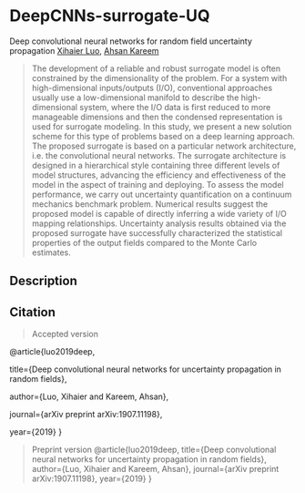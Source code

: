 # DeepCNNs-surrogate-UQ

Deep convolutional neural networks for random field uncertainty propagation
[Xihaier Luo](https://xihaier.github.io/), [Ahsan Kareem](https://engineering.nd.edu/profiles/akareem)

> The development of a reliable and robust surrogate model is often constrained by the dimensionality of the problem. For a system with high-dimensional inputs/outputs (I/O), conventional approaches usually use a low-dimensional manifold to describe the high-dimensional system, where the I/O data is first reduced to more manageable dimensions and then the condensed representation is used for surrogate modeling. In this study, we present a new solution scheme for this type of problems based on a deep learning approach. The proposed surrogate is based on a particular network architecture, i.e. the convolutional neural networks. The surrogate architecture is designed in a hierarchical style containing three different levels of model structures, advancing the efficiency and effectiveness of the model in the aspect of training and deploying. To assess the model performance, we carry out uncertainty quantification on a continuum mechanics benchmark problem. Numerical results suggest the proposed model is capable of directly inferring a wide variety of I/O mapping relationships. Uncertainty analysis results obtained via the proposed surrogate have successfully characterized the statistical properties of the output fields compared to the Monte Carlo estimates.

## Description

## Citation
> Accepted version

@article{luo2019deep,

  title={Deep convolutional neural networks for uncertainty propagation in random fields},
  
  author={Luo, Xihaier and Kareem, Ahsan},
  
  journal={arXiv preprint arXiv:1907.11198},
  
  year={2019}
}

> Preprint version
@article{luo2019deep,
  title={Deep convolutional neural networks for uncertainty propagation in random fields},
  author={Luo, Xihaier and Kareem, Ahsan},
  journal={arXiv preprint arXiv:1907.11198},
  year={2019}
}
